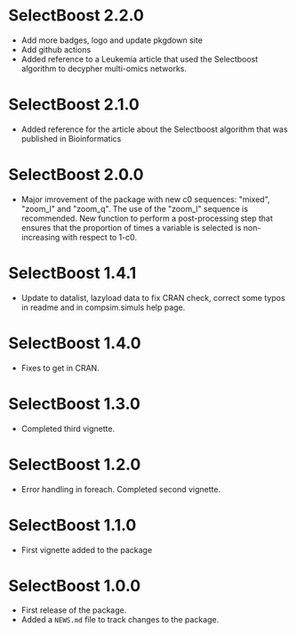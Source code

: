 # SelectBoost 2.2.0

* Add more badges, logo and update pkgdown site
* Add github actions
* Added reference to a Leukemia article that used the Selectboost algorithm to decypher multi-omics networks.

# SelectBoost 2.1.0

* Added reference for the article about the Selectboost algorithm that was published in Bioinformatics

# SelectBoost 2.0.0

* Major imrovement of the package with new c0 sequences: "mixed", "zoom_l" and "zoom_q". The use of the "zoom_l" sequence is recommended. New function to perform a post-processing step that ensures that the proportion of times a variable is selected is non-increasing with respect to 1-c0.

# SelectBoost 1.4.1

* Update to datalist, lazyload data to fix CRAN check, correct some typos in readme and in compsim.simuls help page.

# SelectBoost 1.4.0

* Fixes to get in CRAN.

# SelectBoost 1.3.0

* Completed third vignette.

# SelectBoost 1.2.0

* Error handling in foreach. Completed second vignette.

# SelectBoost 1.1.0

* First vignette added to the package

# SelectBoost 1.0.0

* First release of the package.
* Added a `NEWS.md` file to track changes to the package.
